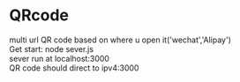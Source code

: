 # QRcode
multi url QR code based on where u open it('wechat','Alipay')\
Get start: node sever.js \
sever run at localhost:3000 \
QR code should direct to ipv4:3000 
